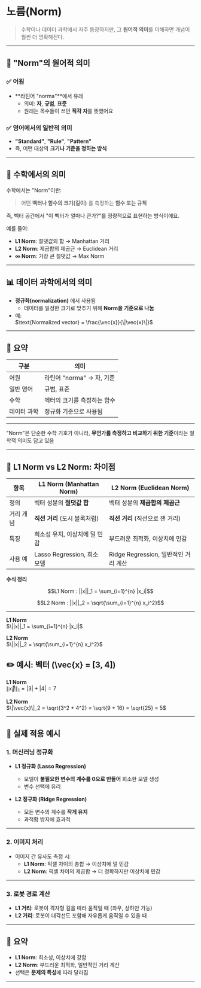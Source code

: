 # 노름(Norm)
> 수학이나 데이터 과학에서 자주 등장하지만,
> 그 **원어적 의미**를 이해하면 개념이 훨씬 더 명확해진다.

---

## 🧾 "Norm"의 원어적 의미

### ✅ 어원

- **라틴어 "norma"**에서 유래  
  - 의미: **자**, **규범**, **표준**
  - 원래는 목수들이 쓰던 **직각 자**를 뜻했어요

### ✅ 영어에서의 일반적 의미

- **"Standard"**, **"Rule"**, **"Pattern"**  
- 즉, 어떤 대상의 **크기나 기준을 정하는 방식**

---

## 📐 수학에서의 의미

수학에서는 "Norm"이란:

> 어떤 **벡터나 함수의 크기(길이)** 를 측정하는 **함수 또는 규칙**

즉, 벡터 공간에서 "이 벡터가 얼마나 큰가?"를 정량적으로 표현하는 방식이에요.

예를 들어:

- **L1 Norm**: 절댓값의 합 → Manhattan 거리  
- **L2 Norm**: 제곱합의 제곱근 → Euclidean 거리  
- **∞ Norm**: 가장 큰 절댓값 → Max Norm

---

## 📊 데이터 과학에서의 의미

- **정규화(normalization)** 에서 사용됨  
  - 데이터를 일정한 크기로 맞추기 위해 **Norm을 기준으로 나눔**
- 예:  
$\text{Normalized vector} = \frac{\vec{x}}{\|\vec{x}\|}$

---

## 🧠 요약

| 구분 | 의미 |
|------|------|
| 어원 | 라틴어 "norma" → 자, 기준 |
| 일반 영어 | 규범, 표준 |
| 수학 | 벡터의 크기를 측정하는 함수 |
| 데이터 과학 | 정규화 기준으로 사용됨 |

---

"Norm"은 단순한 수학 기호가 아니라, **무언가를 측정하고 비교하기 위한 기준**이라는 철학적 의미도 담고 있음  

---

## 📐 L1 Norm vs L2 Norm: 차이점

| 항목 | L1 Norm (Manhattan Norm) | L2 Norm (Euclidean Norm) |
|------|---------------------------|----------------------------|
| 정의 | 벡터 성분의 **절댓값 합** | 벡터 성분의 **제곱합의 제곱근** |
| 거리 개념 | **직선 거리** (도시 블록처럼) | **직선 거리** (직선으로 잰 거리) |
| 특징 | 희소성 유지, 이상치에 덜 민감 | 부드러운 최적화, 이상치에 민감 |
| 사용 예 | Lasso Regression, 희소 모델 | Ridge Regression, 일반적인 거리 계산 |

**수식 정리**  
```math
L1 Norm  :   ||x||_1 = \sum_{i=1}^{n} |x_i|
```
```math
L2 Norm  : ||x||_2 = \sqrt{\sum_{i=1}^{n} x_i^2}
```  
---
**L1 Norm**  
$\||x||_1 = \sum_{i=1}^{n} |x_i|$  

**L2 Norm**  
$\||x||_2 = \sqrt{\sum_{i=1}^{n} x_i^2}$

## ✏️ 예시: 벡터 \(\vec{x} = [3, 4]\)

**L1 Norm**  
$\|\vec{x}\|_1 = |3| + |4| = 7$

**L2 Norm**  
$\|\vec{x}\|_2 = \sqrt{3^2 + 4^2} = \sqrt{9 + 16} = \sqrt{25} = 5$


---

## 🧠 실제 적용 예시

### 1. **머신러닝 정규화**

- **L1 정규화 (Lasso Regression)**  
  - 모델이 **불필요한 변수의 계수를 0으로 만들어** 희소한 모델 생성  
  - 변수 선택에 유리

- **L2 정규화 (Ridge Regression)**  
  - 모든 변수의 계수를 **작게 유지**  
  - 과적합 방지에 효과적

---

### 2. **이미지 처리**

- 이미지 간 유사도 측정 시:
  - **L1 Norm**: 픽셀 차이의 총합 → 이상치에 덜 민감  
  - **L2 Norm**: 픽셀 차이의 제곱합 → 더 정확하지만 이상치에 민감

---

### 3. **로봇 경로 계산**

- **L1 거리**: 로봇이 격자형 길을 따라 움직일 때 (좌우, 상하만 가능)  
- **L2 거리**: 로봇이 대각선도 포함해 자유롭게 움직일 수 있을 때

---

## 🎯 요약

- **L1 Norm**: 희소성, 이상치에 강함  
- **L2 Norm**: 부드러운 최적화, 일반적인 거리 계산  
- 선택은 **문제의 특성**에 따라 달라짐  

---

